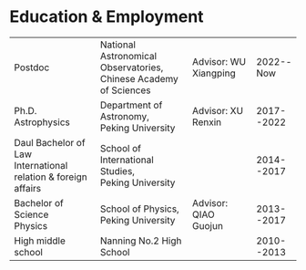 # Education & Employment
<table width="100%" frame=void>
  <tr>
    <td>Postdoc</td>
    <td>National Astronomical Observatories,<br>Chinese Academy of Sciences</td>
    <td>Advisor: WU Xiangping</td>
    <td>2022--Now</td>
  </tr>
  <tr>
    <td>Ph.D.<br>Astrophysics</td>
    <td>Department of Astronomy,<br>Peking University</td>
    <td>Advisor: XU Renxin</td>
    <td>2017--2022</td>
  </tr>
  <tr>
    <td>Daul Bachelor of Law<br>International relation & foreign affairs</td>
    <td>School of International Studies,<br>Peking University</td>
    <td></td>
    <td>2014--2017</td>
  </tr>
  <tr>
    <td>Bachelor of Science<br>Physics</td>
    <td>School of Physics,<br>Peking University</td>
    <td>Advisor: QIAO Guojun</td>
    <td>2013--2017</td>
  </tr>
  <tr>
    <td>High middle school</td>
    <td>Nanning No.2 High School</td>
    <td></td>
    <td>2010--2013</td>
  </tr>
</table>
